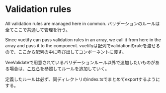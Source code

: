 # Validation rules

All validation rules are managed here in common.
バリデーションのルールは全てここで共通して管理を行う。

Since vuetify can pass validation rules in an array, we call it from here in the array and pass it to the component.
vuetifyは配列でvalidationのruleを渡せるので、ここから配列の中に呼び出してコンポーネントに渡す。

VeeValidateで用意されているバリデーションルール以外で追加したいものがある場合は、[こちら](https://vee-validate.logaretm.com/v2/guide/custom-rules.html#creating-a-custom-rule)を参照してルールを追加していく。

定義したルールは必ず、同ディレクトリのindex.tsでまとめてexportするようにする。
